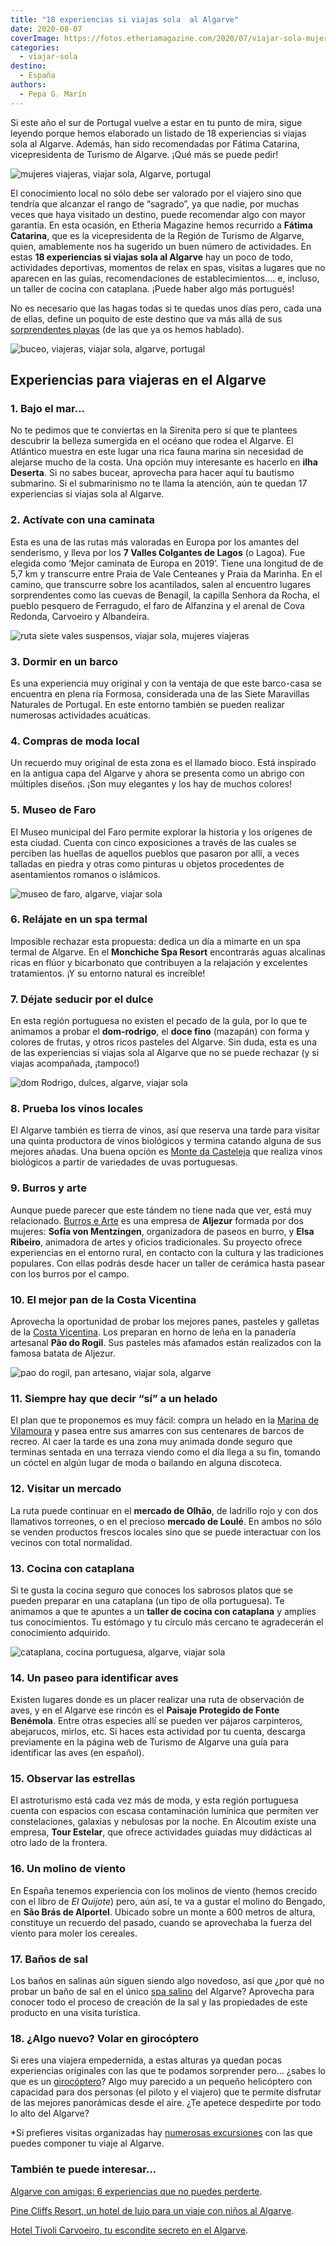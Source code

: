 ```yaml
---
title: "18 experiencias si viajas sola  al Algarve"
date: 2020-08-07
coverImage: https://fotos.etheriamagazine.com/2020/07/viajar-sola-mujer-algarve.jpg
categories: 
  - viajar-sola
destino: 
  - España
authors: 
  - Pepa G. Marín
---
```


Si este año el sur de Portugal vuelve a estar en tu punto de mira, sigue leyendo porque hemos elaborado un listado de 18 experiencias si viajas sola al Algarve. Además, han sido recomendadas por Fátima Catarina, vicepresidenta de Turismo de Algarve. ¡Qué más se puede pedir!

![mujeres viajeras, viajar sola, Algarve, portugal](https://fotos.etheriamagazine.com/2020/07/viajar-sola-mujer-algarve.jpg "Viajar sola al Algarve. © Euamo Brasil")

El conocimiento local no sólo debe ser valorado por el viajero sino que tendría que 
alcanzar el rango de “sagrado”, ya que nadie, por muchas veces que haya visitado un 
destino, puede recomendar algo con mayor garantía. En esta ocasión, en Etheria Magazine 
hemos recurrido a **Fátima Catarina**, que es la vicepresidenta de la Región de Turismo 
de Algarve, quien, amablemente nos ha sugerido un buen número de actividades. En estas 
**18 experiencias si viajas sola al Algarve** hay un poco de todo, actividades 
deportivas, momentos de relax en spas, visitas a lugares que no aparecen en las guías, 
recomendaciones de establecimientos.... e, incluso, un taller de cocina con cataplana. 
¡Puede haber algo más portugués! 

No es necesario que las hagas todas si te quedas unos días pero, cada una de ellas, 
define un poquito de este destino que va más allá de sus [sorprendentes 
playas](https://etheriamagazine.com/2020/06/19/viajar-sola-playas-tranquilas-para-disfrutar-del-algarve/) 
(de las que ya os hemos hablado). 

![buceo, viajeras, viajar sola, algarve, portugal](https://fotos.etheriamagazine.com/2020/07/viajar-sola-algarve-Ilha-Deserta.jpg "La Ilha Deserta, en Algarve, es un buen lugar para iniciarse en el buceo.")

## Experiencias para viajeras en el Algarve 

### 1\. Bajo el mar...

No te pedimos que te conviertas en la Sirenita pero sí que te plantees descubrir la 
belleza sumergida en el océano que rodea el Algarve. El Atlántico muestra en este lugar 
una rica fauna marina sin necesidad de alejarse mucho de la costa. Una opción muy 
interesante es hacerlo en **ilha Deserta**. Si no sabes bucear, aprovecha para hacer 
aquí tu bautismo submarino. Si el submarinismo no te llama la atención, aún te quedan 17 
experiencias si viajas sola al Algarve. 

### 2\. Actívate con una caminata

Esta es una de las rutas más valoradas en Europa por los amantes del senderismo, y lleva 
por los **7 Valles Colgantes de Lagos** (o Lagoa). Fue elegida como ‘Mejor caminata de 
Europa en 2019’. Tiene una longitud de de 5,7 km y transcurre entre Praia de Vale 
Centeanes y Praia da Marinha. En el camino, que transcurre sobre los acantilados, salen 
al encuentro lugares sorprendentes como las cuevas de Benagil, la capilla Senhora da 
Rocha, el pueblo pesquero de Ferragudo, el faro de Alfanzina y el arenal de Cova 
Redonda, Carvoeiro y Albandeira. 

![ruta siete vales suspensos, viajar sola, mujeres viajeras](https://fotos.etheriamagazine.com/2020/07/viajar-sola-7-Vales-Suspensos.jpg "Una ruta por estos acantilados es una experiencia inolvidable.")

### 3. Dormir en un barco

Es una experiencia muy original y con la ventaja de que este barco-casa se encuentra en 
plena ría Formosa, considerada una de las Siete Maravillas Naturales de Portugal. En 
este entorno también se pueden realizar numerosas actividades acuáticas. 

### 4\. Compras de moda local

Un recuerdo muy original de esta zona es el llamado bioco. Está inspirado en la antigua 
capa del Algarve y ahora se presenta como un abrigo con múltiples diseños. ¡Son muy 
elegantes y los hay de muchos colores! 

### 5. Museo de Faro

El Museo municipal del Faro permite explorar la historia y los orígenes de esta ciudad. 
Cuenta con cinco exposiciones a través de las cuales se perciben las huellas de aquellos 
pueblos que pasaron por allí, a veces talladas en piedra y otras como pinturas u objetos 
procedentes de asentamientos romanos o islámicos. 

![museo de faro, algarve, viajar sola](https://fotos.etheriamagazine.com/2020/07/viajar-sola-algarve-Museu-Faro.jpg "No te pierdas el Museo de Faro (Algarve).")

### 6\. Relájate en un spa termal

Imposible rechazar esta propuesta: dedica un día a mimarte en un spa termal de Algarve. 
En el **Monchiche Spa Resort** encontrarás aguas alcalinas ricas en flúor y bicarbonato 
que contribuyen a la relajación y excelentes tratamientos. ¡Y su entorno natural es 
increíble! 

### 7\. Déjate seducir por el dulce

En esta región portuguesa no existen el pecado de la gula, por lo que te animamos a 
probar el **dom-rodrigo**, el **doce fino** (mazapán) con forma y colores de frutas, y 
otros ricos pasteles del Algarve. Sin duda, esta es una de las experiencias si viajas 
sola al Algarve que no se puede rechazar (y si viajas acompañada, ¡tampoco!) 

![dom Rodrigo, dulces, algarve, viajar sola](https://fotos.etheriamagazine.com/2020/07/viajar-sola-algarve-Dom-Rodrigo.jpg "Un dom-rodrigo, una maravilla dulce. © Hélio Ramos")

### 8\. Prueba los vinos locales

El Algarve también es tierra de vinos, así que reserva una tarde para visitar una quinta 
productora de vinos biológicos y termina catando alguna de sus mejores añadas. Una buena 
opción es [Monte da Casteleja](http://montecasteleja.com/) que realiza vinos biológicos 
a partir de variedades de uvas portuguesas. 

### 9\. Burros y arte

Aunque puede parecer que este tándem no tiene nada que ver, está muy relacionado. [Burros 
e Arte](https://burros-artes.blogspot.com/) es una empresa de **Aljezur** formada por 
dos mujeres: **Sofía von Mentzingen**, organizadora de paseos en burro, y **Elsa 
Ribeiro**, animadora de artes y oficios tradicionales. Su proyecto ofrece experiencias 
en el entorno rural, en contacto con la cultura y las tradiciones populares. Con ellas 
podrás desde hacer un taller de cerámica hasta pasear con los burros por el campo. 

### 10\. El mejor pan de la Costa Vicentina

Aprovecha la oportunidad de probar los mejores panes, pasteles y galletas de la [Costa 
Vicentina](https://etheriamagazine.com/2018/07/25/ruta-vicentina-en-alentejo-y-algarve-mujeres-aventura-portugal/). 
Los preparan en horno de leña en la panadería artesanal **Pão do Rogil**. Sus pasteles 
más afamados están realizados con la famosa batata de Aljezur. 

![pao do rogil, pan artesano, viajar sola, algarve](https://fotos.etheriamagazine.com/2020/07/pao-do-rogil.jpeg "Pasteles de nata de batata dulce de (©) Pao do Rogil.")

### 11\. Siempre hay que decir “sí” a un helado

El plan que te proponemos es muy fácil: compra un helado en la [Marina de 
Vilamoura](https://www.marinadevilamoura.com/pt/) y pasea entre sus amarres con sus 
centenares de barcos de recreo. Al caer la tarde es una zona muy animada donde seguro 
que terminas sentada en una terraza viendo como el día llega a su fin, tomando un cóctel 
en algún lugar de moda o bailando en alguna discoteca. 

### 12\. Visitar un mercado

La ruta puede continuar en el **mercado de Olhão**, de ladrillo rojo y con dos 
llamativos torreones, o en el precioso **mercado de Loulé**. En ambos no sólo se venden 
productos frescos locales sino que se puede interactuar con los vecinos con total 
normalidad. 

### 13\. Cocina con cataplana

Si te gusta la cocina seguro que conoces los sabrosos platos que se pueden preparar en 
una cataplana (un tipo de olla portuguesa). Te animamos a que te apuntes a un **taller 
de cocina con cataplana** y amplíes tus conocimientos. Tu estómago y tu círculo más 
cercano te agradecerán el conocimiento adquirido. 

![cataplana, cocina portuguesa, algarve, viajar sola](https://fotos.etheriamagazine.com/2020/07/viajar-sola-portugal-Cataplana.jpg "Taller de cocina con cataplana. © Carlos Vidigal")

### 14\. Un paseo para identificar aves

Existen lugares donde es un placer realizar una ruta de observación de aves, y en el 
Algarve ese rincón es el **Paisaje Protegido de Fonte Benémola**. Entre otras especies 
allí se pueden ver pájaros carpinteros, abejarucos, mirlos, etc. Si haces esta actividad 
por tu cuenta, descarga previamente en la página web de Turismo de Algarve una guía para 
identificar las aves (en español). 

### 15\. Observar las estrellas

El astroturismo está cada vez más de moda, y esta región portuguesa cuenta con espacios 
con escasa contaminación lumínica que permiten ver constelaciones, galaxias y nebulosas 
por la noche. En Alcoutim existe una empresa, **Tour Estelar**, que ofrece actividades 
guiadas muy didácticas al otro lado de la frontera. 

### 16\. Un molino de viento

En España tenemos experiencia con los molinos de viento (hemos crecido con el libro de 
_El Quijote_) pero, aún así, te va a gustar el molino do Bengado, en **São Brás de 
Alportel**. Ubicado sobre un monte a 600 metros de altura, constituye un recuerdo del 
pasado, cuando se aprovechaba la fuerza del viento para moler los cereales. 

### 17\. Baños de sal

Los baños en salinas aún siguen siendo algo novedoso, así que ¿por qué no probar un baño 
de sal en el único [spa salino](http://www.aguamae.pt/) del Algarve? Aprovecha para 
conocer todo el proceso de creación de la sal y las propiedades de este producto en una 
visita turística. 

### 18\. ¿Algo nuevo? Volar en girocóptero

Si eres una viajera empedernida, a estas alturas ya quedan pocas experiencias originales 
con las que te podamos sorprender pero… ¿sabes lo que es un [girocóptero](https://www.skyxpedition.com/)? 
Algo muy parecido a un pequeño helicóptero con capacidad para dos personas (el piloto y 
el viajero) que te permite disfrutar de las mejores panorámicas desde el aire. ¿Te 
apetece despedirte por todo lo alto del Algarve? 

\*Si prefieres visitas organizadas hay [numerosas 
excursiones](https://www.civitatis.com/es/algarve/?aid=10211) con las que puedes 
componer tu viaje al Algarve. 

### También te puede interesar...

[Algarve con amigas: 6 experiencias que no puedes 
perderte](https://etheriamagazine.com/2021/10/07/planes-imprescindibles-algarve-con-amigas/). 

[Pine Cliffs Resort, un hotel de lujo para un viaje con niños al 
Algarve](https://etheriamagazine.com/2021/09/08/pine-cliffs-resort-hotel-de-lujo-algarve/). 

[Hotel Tivoli Carvoeiro, tu escondite secreto en el 
Algarve](https://etheriamagazine.com/2020/08/05/hotel-lujo-tivoli-carvoeiro-escapada-algarve/).

